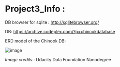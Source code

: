 # Project3_Info :
DB browser for sqlite : http://sqlitebrowser.org/

DB: https://archive.codeplex.com/?p=chinookdatabase

ERD model of the Chinook DB: 

![image](https://user-images.githubusercontent.com/36688218/47267105-b2e72380-d55c-11e8-97ca-4fa62819294e.png)

_Image credits_ : Udacity Data Foundation Nanodegree 


